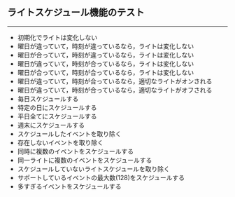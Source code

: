 ## ライトスケジュール機能のテスト
---

* 初期化でライトは変化しない
* 曜日が違っていて，時刻が違っているなら，ライトは変化しない
* 曜日が合っていて，時刻が違っているなら，ライトは変化しない
* 曜日が違っていて，時刻が合っているなら，ライトは変化しない
* 曜日が合っていて，時刻が合っているなら，ライトは変化しない
* 曜日が違っていて，時刻が合っているなら，適切なライトがオンされる
* 曜日が違っていて，時刻が合っているなら，適切なライトがオフされる
* 毎日スケジュールする
* 特定の日にスケジュールする
* 平日全てにスケジュールする
* 週末にスケジュールする
* スケジュールしたイベントを取り除く
* 存在しないイベントを取り除く
* 同時に複数のイベントをスケジュールする
* 同一ライトに複数のイベントをスケジュールする
* スケジュールしていないライトスケジュールを取り除く
* サポートしているイベントの最大数(128)をスケジュールする
* 多すぎるイベントをスケジュールする
